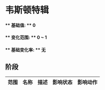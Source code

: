# 韦斯顿特辑  
#### ** 基础值: ** 0   
#### ** 变化范围: ** 0 ~ 1  
#### ** 基础变化率: ** 无   
## 阶段  
<table class="table table-bordered" data-toggle="table" ><thead><tr ><th  style="text-align:left;vertical-align:top;"  data-sortable="true"  >范围</th><th  style="text-align:left;vertical-align:top;"  data-sortable="true"  >名称</th><th  style="text-align:left;vertical-align:top;"  data-sortable="true"  >描述</th><th  style="text-align:left;vertical-align:top;"  data-sortable="true"  >影响状态</th><th  style="text-align:left;vertical-align:top;"  data-sortable="true"  >影响动作</th></tr></thead></tbody></table>  
  


<script>document.title="韦斯顿特辑 - 卡牌生存百科 Card Survival Wiki";</script>